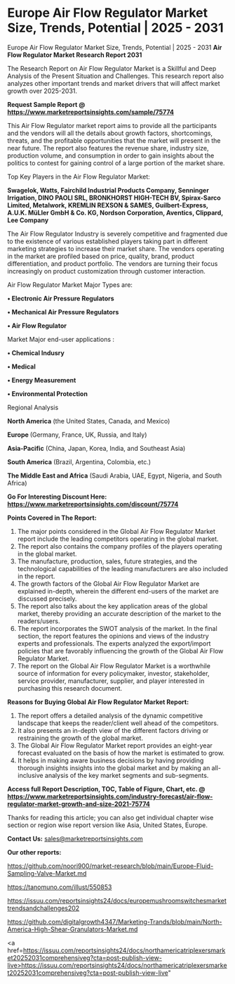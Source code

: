 # Europe Air Flow Regulator Market Size, Trends, Potential | 2025 - 2031
Europe Air Flow Regulator Market Size, Trends, Potential | 2025 - 2031
<strong>Air Flow Regulator Market Research Report 2031</strong>

The Research Report on Air Flow Regulator Market is a Skillful and Deep Analysis of the Present Situation and Challenges. This research report also analyzes other important trends and market drivers that will affect market growth over 2025-2031.

<strong>Request Sample Report @ <a href=https://www.marketreportsinsights.com/sample/75774>https://www.marketreportsinsights.com/sample/75774</a></strong>

This Air Flow Regulator market report aims to provide all the participants and the vendors will all the details about growth factors, shortcomings, threats, and the profitable opportunities that the market will present in the near future. The report also features the revenue share, industry size, production volume, and consumption in order to gain insights about the politics to contest for gaining control of a large portion of the market share.

Top Key Players in the Air Flow Regulator Market:

<strong>Swagelok, Watts, Fairchild Industrial Products Company, Senninger Irrigation, DINO PAOLI SRL, BRONKHORST HIGH-TECH BV, Spirax-Sarco Limited, Metalwork, KREMLIN REXSON & SAMES, Guilbert-Express, A.U.K. MüLler GmbH & Co. KG, Nordson Corporation, Aventics, Clippard, Lee Company</strong>

The Air Flow Regulator Industry is severely competitive and fragmented due to the existence of various established players taking part in different marketing strategies to increase their market share. The vendors operating in the market are profiled based on price, quality, brand, product differentiation, and product portfolio. The vendors are turning their focus increasingly on product customization through customer interaction.

Air Flow Regulator Market Major Types are:

<strong>• Electronic Air Pressure Regulators

• Mechanical Air Pressure Regulators

• Air Flow Regulator</strong>

Market Major end-user applications :

<strong>• Chemical Indusry

• Medical

• Energy Measurement

• Environmental Protection</strong>

Regional Analysis

</u><strong><b>North America</b></strong> (the United States, Canada, and Mexico)

<strong><b>Europe </b></strong>(Germany, France, UK, Russia, and Italy)

<strong><b>Asia-Pacific</b></strong> (China, Japan, Korea, India, and Southeast Asia)

<strong><b>South America</b></strong> (Brazil, Argentina, Colombia, etc.)

<strong><b>The Middle East and Africa</b></strong> (Saudi Arabia, UAE, Egypt, Nigeria, and South Africa)

<strong>Go For Interesting Discount Here: <a href=https://www.marketreportsinsights.com/discount/75774>https://www.marketreportsinsights.com/discount/75774</a></strong>

<strong>Points Covered in The Report:</strong>
<ol>
  <li>The major points considered in the Global Air Flow Regulator Market report include the leading competitors operating in the global market.</li>
  <li>The report also contains the company profiles of the players operating in the global market.</li>
  <li>The manufacture, production, sales, future strategies, and the technological capabilities of the leading manufacturers are also included in the report.</li>
  <li>The growth factors of the Global Air Flow Regulator Market are explained in-depth, wherein the different end-users of the market are discussed precisely.</li>
  <li>The report also talks about the key application areas of the global market, thereby providing an accurate description of the market to the readers/users.</li>
  <li>The report incorporates the SWOT analysis of the market. In the final section, the report features the opinions and views of the industry experts and professionals. The experts analyzed the export/import policies that are favorably influencing the growth of the Global Air Flow Regulator Market.</li>
  <li>The report on the Global Air Flow Regulator Market is a worthwhile source of information for every policymaker, investor, stakeholder, service provider, manufacturer, supplier, and player interested in purchasing this research document.</li>
</ol>
<strong>Reasons for Buying Global Air Flow Regulator Market Report:</strong>

<ol>
  <li>The report offers a detailed analysis of the dynamic competitive landscape that keeps the reader/client well ahead of the competitors.</li>
  <li>It also presents an in-depth view of the different factors driving or restraining the growth of the global market.</li>
  <li>The Global Air Flow Regulator Market report provides an eight-year forecast evaluated on the basis of how the market is estimated to grow.</li>
  <li>It helps in making aware business decisions by having providing thorough insights insights into the global market and by making an all-inclusive analysis of the key market segments and sub-segments.</li>
</ol>
<strong>Access full Report Description, TOC, Table of Figure, Chart, etc. @ <a href=https://www.marketreportsinsights.com/industry-forecast/air-flow-regulator-market-growth-and-size-2021-75774>https://www.marketreportsinsights.com/industry-forecast/air-flow-regulator-market-growth-and-size-2021-75774</a></strong>


Thanks for reading this article; you can also get individual chapter wise section or region wise report version like Asia, United States, Europe.

<strong>Contact Us:</strong>
sales@marketreportsinsights.com

<strong>Our other reports:</strong>

<a href=https://github.com/noori900/market-research/blob/main/Europe-Fluid-Sampling-Valve-Market.md>https://github.com/noori900/market-research/blob/main/Europe-Fluid-Sampling-Valve-Market.md</a>

<a href=https://tanomuno.com/illust/550853>https://tanomuno.com/illust/550853</a>

<a href=https://issuu.com/reportsinsights24/docs/europemushroomswitchesmarkettrendsandchallenges202>https://issuu.com/reportsinsights24/docs/europemushroomswitchesmarkettrendsandchallenges202</a>

<a href=https://github.com/digitalgrowth4347/Marketing-Trands/blob/main/North-America-High-Shear-Granulators-Market.md>https://github.com/digitalgrowth4347/Marketing-Trands/blob/main/North-America-High-Shear-Granulators-Market.md</a>

<a href=https://issuu.com/reportsinsights24/docs/northamericatriplexersmarket20252031comprehensiveg?cta=post-publish-view-live>https://issuu.com/reportsinsights24/docs/northamericatriplexersmarket20252031comprehensiveg?cta=post-publish-view-live</a>"
